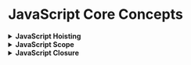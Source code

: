 # JavaScript Core Concepts

<!------------------------------------------------------
---------------------------------------------------------
#######     JAVASCRIPT HOISTING   #######
---------------------------------------------------------
-------------------------------------------------------->

<details>
<summary><b> JavaScript Hoisting</b></summary>

__Hoisting__:
JavaScript engine working way is basically called hoisting.
JavaScript engine works in two step.
JavaScript Code will run line by line.
<br>
__First step__ it declarer variable and assign value undefined to each variable whether it is assigned or not. It will not look for its value.
For the function it will take the reference of function. It will not execute anything. <br><br>
__Second Step__ it will look for execution and look for values for variable. If it found variables got its value it will print that. Otherwise it will print undefined.
For function it will look for its call. where the function is called it will go for that.  it will go line by line. when it will found one more function is called in a function it will go for that one and skip others.

```JavaScript

// Example of Hoisting.

func(); // Function is called before creation. But it will execute properly.
console.log(a = 30); // variable is printed before declaration.
var a; // Variable is declared after using it.
function func(){ /// function is created after it is used.

  a(); // a function is called inside a function. it will go for it and skip the line below.
  console.log('ithsi is a primary function');
};

function a(){ // this function is called on another function;
  console.log('this is a nested function');
};

newFunc(); // it will return undefined
let newFunc = one; // function assigned to a variable.
function one(){
  console.log('new function');
};
newFunc(); // it will return its real value.
```
__Note__: For details on printing priority look at scope Example underneath this.
</details>

<!------------------------------------------------------
---------------------------------------------------------
#######     JAVASCRIPT SCOPE   #########
---------------------------------------------------------
-------------------------------------------------------->

<details>
<summary><b> JavaScript Scope </b></summary>
<b>Scope</b> is Block {}. A variable or a function can be remembered, accessed  or called from where that is scope.
<br><br>

__Lexical Scope__:
 JavaScript Compiler tokenize every word variable, valued and functions that's called ***Lexim***
 When Compiler start leximing Compiler fix scope for every variable, values, functions. This core scoping concept is called ***Lexical Scope***. <br><br>
__BlockChain Scope__:  Blockchain scope is relational scope.
Relation between scopes like  parents, child, siblings is blockchain scope.
Blockchain means maintain a chain between parents, child and siblings.


```JavaScript

// Example of BlockChain Scope.

      var a = 11;
      function A(){

          var b = 12;

          function B(){
            var c = 23;
            console.log(c); // Printed Third c->23
            // Whatever Scope Parent A Has That will Automatically handed over to its child.
            // D() can be called from A(), SO it can be called from Here too
            D(c); // Printed Fourth c-> 23 + a->11 = 34;
          };

          function C(){
            var d = 56;
            console.log(d); // Printed Fifth d->56;
            // Whatever Scope Parent A Has That will Automatically handed over to its child.
            // D() can be called from A(), SO it can be called from Here too
            D(d); // Printed Seventh d->56 + a->11 = 67;
          };


          console.log(b);  // Printed First. b->12
          D(b); // Printed Second b->12 + a->11 = 23;
          B(); // Printed Third c->23
          C(); // Printed Fifth d->56;
      };

      function D(n){
        let r =  n + a;
        console.log(r);
      };
      A();

      // SCOP IN JAVASCRIPT
      // A => a, b, B(), C(), D(), A();
      // B => a, b, c, C(), B(), D(), A();
      // C => a, b, d, C(), B(), D(), A();
      // D => a, n, A(), D();
      // Result => 12, 23, 23, 34, 56,67

```

</details>

<!------------------------------------------------------
---------------------------------------------------------
#######     JAVASCRIPT CLOSURE   #######
---------------------------------------------------------
-------------------------------------------------------->

<details>
<summary><b> JavaScript Closure</b></summary>

***Closure:*** Closure is when function is able to remember and access its lexical scope even When <br>
the function executing outside of its lexical scope.


```JavaScript

// Example of Closure.

```

</details>
